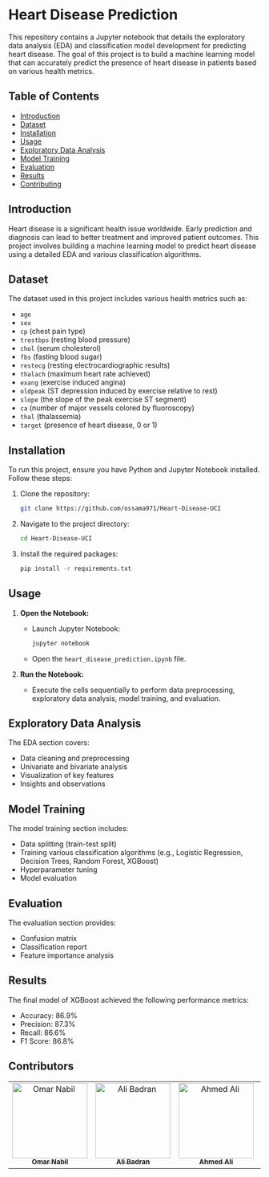 # Heart Disease Prediction

This repository contains a Jupyter notebook that details the exploratory data analysis (EDA) and classification model development for predicting heart disease. The goal of this project is to build a machine learning model that can accurately predict the presence of heart disease in patients based on various health metrics.

## Table of Contents

- [Introduction](#introduction)
- [Dataset](#dataset)
- [Installation](#installation)
- [Usage](#usage)
- [Exploratory Data Analysis](#exploratory-data-analysis)
- [Model Training](#model-training)
- [Evaluation](#evaluation)
- [Results](#results)
- [Contributing](#Contributors)

## Introduction

Heart disease is a significant health issue worldwide. Early prediction and diagnosis can lead to better treatment and improved patient outcomes. This project involves building a machine learning model to predict heart disease using a detailed EDA and various classification algorithms.

## Dataset

The dataset used in this project includes various health metrics such as:

- `age`
- `sex`
- `cp` (chest pain type)
- `trestbps` (resting blood pressure)
- `chol` (serum cholesterol)
- `fbs` (fasting blood sugar)
- `restecg` (resting electrocardiographic results)
- `thalach` (maximum heart rate achieved)
- `exang` (exercise induced angina)
- `oldpeak` (ST depression induced by exercise relative to rest)
- `slope` (the slope of the peak exercise ST segment)
- `ca` (number of major vessels colored by fluoroscopy)
- `thal` (thalassemia)
- `target` (presence of heart disease, 0 or 1)

## Installation

To run this project, ensure you have Python and Jupyter Notebook installed. Follow these steps:

1. Clone the repository:
    ```bash
    git clone https://github.com/ossama971/Heart-Disease-UCI
    ```
2. Navigate to the project directory:
    ```bash
    cd Heart-Disease-UCI
    ```
3. Install the required packages:
    ```bash
    pip install -r requirements.txt
    ```

## Usage

1. **Open the Notebook:**
    - Launch Jupyter Notebook:
        ```bash
        jupyter notebook
        ```
    - Open the `heart_disease_prediction.ipynb` file.

2. **Run the Notebook:**
    - Execute the cells sequentially to perform data preprocessing, exploratory data analysis, model training, and evaluation.

## Exploratory Data Analysis

The EDA section covers:
- Data cleaning and preprocessing
- Univariate and bivariate analysis
- Visualization of key features
- Insights and observations

## Model Training

The model training section includes:
- Data splitting (train-test split)
- Training various classification algorithms (e.g., Logistic Regression, Decision Trees, Random Forest, XGBoost)
- Hyperparameter tuning
- Model evaluation

## Evaluation

The evaluation section provides:
- Confusion matrix
- Classification report
- Feature importance analysis

## Results

The final model of XGBoost achieved the following performance metrics:
- Accuracy: 86.9%
- Precision: 87.3%
- Recall: 86.6%
- F1 Score: 86.8%
  
 ## Contributors <a name = "Contributors"></a>

<table>
  <tr>
    <td align="center">
    <a href="https://github.com/Omarnbl" target="_black">
    <img src="https://avatars.githubusercontent.com/u/104171903?v=4" width="150px;" alt="Omar Nabil"/>
    <br />
    <sub><b>Omar Nabil</b></sub></a>
    </td>
  <td align="center">
    <a href="https://github.com/AliBadran716" target="_black">
    <img src="https://avatars.githubusercontent.com/u/102072821?v=4" width="150px;" alt="Ali Badran"/>
    <br />
    <sub><b>Ali Badran</b></sub></a>
    </td>
     <td align="center">
    <a href="https://github.com/ahmedalii3" target="_black">
    <img src="https://avatars.githubusercontent.com/u/110257687?v=4" width="150px;" alt="Ahmed Ali"/>
    <br />
    <sub><b>Ahmed Ali</b></sub></a>
    </td>
<td align="center">
    <a href="https://github.com/ossama971" target="_black">
    <img src="https://avatars.githubusercontent.com/u/40814982?v=4" width="150px;" alt="Hassan Hussein"/>
    <br />
    <sub><b>Osama Badawi</b></sub></a>
    </td>
      </tr>
 </table>

